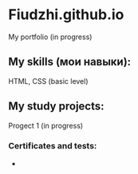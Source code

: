 # Fiudzhi.github.io
My portfolio (in progress)

## My skills (мои навыки):
HTML, CSS (basic level)

## My study projects:

Progect 1 (in progress) 

### Certificates and tests:
-
